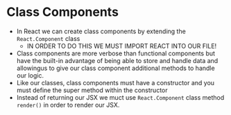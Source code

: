 # Class Components
  - In React we can create class components by extending the `React.Component` class
    - IN ORDER TO DO THIS WE MUST IMPORT REACT INTO OUR FILE!
  - Class components are more verbose than functional components but have the built-in advantage of being able to store and handle data and allowingus to give our class component additional methods to handle our logic.
  - Like our classes, class components must have a constructor and you must define the super method within the constructor 
  - Instead of returning our JSX we muct use `React.Component` class method `render()` in order to render our JSX.